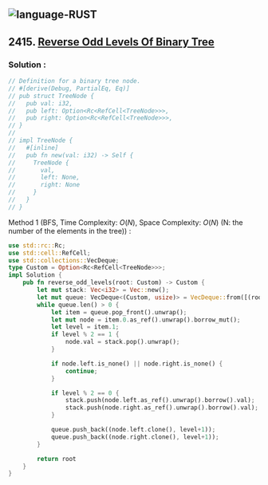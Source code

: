 ![language-RUST](https://img.shields.io/badge/RUST-8d4004?style=for-the-badge&logo=RUST)
---

## 2415. [Reverse Odd Levels Of Binary Tree](https://leetcode.com/problems/reverse-odd-levels-of-binary-tree)

### Solution :

```rust
// Definition for a binary tree node.
// #[derive(Debug, PartialEq, Eq)]
// pub struct TreeNode {
//   pub val: i32,
//   pub left: Option<Rc<RefCell<TreeNode>>>,
//   pub right: Option<Rc<RefCell<TreeNode>>>,
// }
//
// impl TreeNode {
//   #[inline]
//   pub fn new(val: i32) -> Self {
//     TreeNode {
//       val,
//       left: None,
//       right: None
//     }
//   }
// }
```

Method 1 (BFS, Time Complexity: $O(N)$, Space Complexity: $O(N)$ (N: the number of the elements in the tree)) :
```rust
use std::rc::Rc;
use std::cell::RefCell;
use std::collections::VecDeque;
type Custom = Option<Rc<RefCell<TreeNode>>>;
impl Solution {
    pub fn reverse_odd_levels(root: Custom) -> Custom {
        let mut stack: Vec<i32> = Vec::new();
        let mut queue: VecDeque<(Custom, usize)> = VecDeque::from([(root.clone(), 0)]);
        while queue.len() > 0 {
            let item = queue.pop_front().unwrap();
            let mut node = item.0.as_ref().unwrap().borrow_mut();
            let level = item.1;
            if level % 2 == 1 {
                node.val = stack.pop().unwrap();
            }

            if node.left.is_none() || node.right.is_none() {
                continue;
            }

            if level % 2 == 0 {
                stack.push(node.left.as_ref().unwrap().borrow().val);
                stack.push(node.right.as_ref().unwrap().borrow().val);
            }

            queue.push_back((node.left.clone(), level+1));
            queue.push_back((node.right.clone(), level+1));
        }

        return root
    }
}
```
